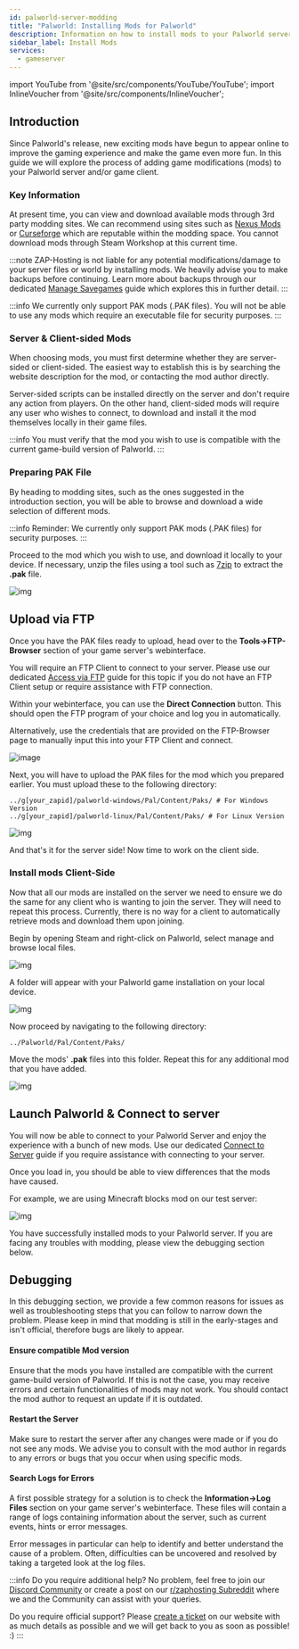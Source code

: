 ```yaml
---
id: palworld-server-modding
title: "Palworld: Installing Mods for Palworld"
description: Information on how to install mods to your Palworld server or game client from ZAP-Hosting - ZAP-Hosting.com Documentation
sidebar_label: Install Mods
services:
  - gameserver
---
```


import YouTube from '@site/src/components/YouTube/YouTube';
import InlineVoucher from '@site/src/components/InlineVoucher';

## Introduction

Since Palworld's release, new exciting mods have begun to appear online to improve the gaming experience and make the game even more fun. In this guide we will explore the process of adding game modifications (mods) to your Palworld server and/or game client.

<YouTube videoId="x4tfL3Vi5qE" imageSrc="https://screensaver01.zap-hosting.com/index.php/s/5LynAssgfXj6qgr/preview" title="How To Install Mods On Your Palworld Server!" description="Feel like you understand better when you see things in action? We’ve got you! Dive into our video that breaks it all down for you. Whether you're in a rush or just prefer to soak up information in the most engaging way possible!"/>

<InlineVoucher />

### Key Information

At present time, you can view and download available mods through 3rd party modding sites. We can recommend using sites such as [Nexus Mods](https://www.nexusmods.com/palworld/) or [Curseforge](https://www.curseforge.com/palworld/) which are reputable within the modding space. You cannot download mods through Steam Workshop at this current time.

:::note
ZAP-Hosting is not liable for any potential modifications/damage to your server files or world by installing mods. We heavily advise you to make backups before continuing. Learn more about backups through our dedicated [Manage Savegames](palworld-server-savegames.md) guide which explores this in further detail.
:::

:::info
We currently only support PAK mods (.PAK files). You will not be able to use any mods which require an executable file for security purposes.
:::



### Server & Client-sided Mods

When choosing mods, you must first determine whether they are server-sided or client-sided. The easiest way to establish this is by searching the website description for the mod, or contacting the mod author directly.

Server-sided scripts can be installed directly on the server and don't require any action from players. On the other hand, client-sided mods will require any user who wishes to connect, to download and install it the mod themselves locally in their game files.

:::info
You must verify that the mod you wish to use is compatible with the current game-build version of Palworld.
:::



### Preparing PAK File

By heading to modding sites, such as the ones suggested in the introduction section, you will be able to browse and download a wide selection of different mods.

:::info
Reminder: We currently only support PAK mods (.PAK files) for security purposes.
:::

Proceed to the mod which you wish to use, and download it locally to your device. If necessary, unzip the files using a tool such as [7zip](https://www.7-zip.org/) to extract the **.pak** file.

![img](https://screensaver01.zap-hosting.com/index.php/s/EA4NBWkQAZQoqfi/preview)



## Upload via FTP

Once you have the PAK files ready to upload, head over to the **Tools->FTP-Browser** section of your game server's webinterface. 

You will require an FTP Client to connect to your server. Please use our dedicated [Access via FTP](gameserver-ftpaccess.md) guide for this topic if you do not have an FTP Client setup or require assistance with FTP connection.

Within your webinterface, you can use the **Direct Connection** button. This should open the FTP program of your choice and log you in automatically. 

Alternatively, use the credentials that are provided on the FTP-Browser page to manually input this into your FTP Client and connect.

![image](https://github.com/zaphosting/docs/assets/42719082/af255f46-3371-441e-b6db-4348e6be2e54)

Next, you will have to upload the PAK files for the mod which you prepared earlier. You must upload these to the following directory:
```
../g[your_zapid]/palworld-windows/Pal/Content/Paks/ # For Windows Version
../g[your_zapid]/palworld-linux/Pal/Content/Paks/ # For Linux Version
```

![img](https://screensaver01.zap-hosting.com/index.php/s/87wqpW65SibyLGz/preview)

And that's it for the server side! Now time to work on the client side.



### Install mods Client-Side

Now that all our mods are installed on the server we need to ensure we do the same for any client who is wanting to join the server. They will need to repeat this process. Currently, there is no way for a client to automatically retrieve mods and download them upon joining.

Begin by opening Steam and right-click on Palworld, select manage and browse local files.

![img](https://screensaver01.zap-hosting.com/index.php/s/zf8iSjsJNit9sqB/preview)

A folder will appear with your Palworld game installation on your local device.

![img](https://screensaver01.zap-hosting.com/index.php/s/GwSzNffxDJaJCrX/preview)

Now proceed by navigating to the following directory: 
```
../Palworld/Pal/Content/Paks/
```

Move the mods' **.pak** files into this folder. Repeat this for any additional mod that you have added.

![img](https://screensaver01.zap-hosting.com/index.php/s/ZmAtezELEbNCwc4/preview)



## Launch Palworld & Connect to server

You will now be able to connect to your Palworld Server and enjoy the experience with a bunch of new mods. Use our dedicated [Connect to Server](palworld-connect.md) guide if you require assistance with connecting to your server.

Once you load in, you should be able to view differences that the mods have caused.

For example, we are using Minecraft blocks mod on our test server:

![img](https://screensaver01.zap-hosting.com/index.php/s/dxytjjrwaqLtiik/preview)

You have successfully installed mods to your Palworld server. If you are facing any troubles with modding, please view the debugging section below.



## Debugging

In this debugging section, we provide a few common reasons for issues as well as troubleshooting steps that you can follow to narrow down the problem. Please keep in mind that modding is still in the early-stages and isn't official, therefore bugs are likely to appear.

#### Ensure compatible Mod version

Ensure that the mods you have installed are compatible with the current game-build version of Palworld. If this is not the case, you may receive errors and certain functionalities of mods may not work. You should contact the mod author to request an update if it is outdated.

#### Restart the Server

Make sure to restart the server after any changes were made or if you do not see any mods. We advise you to consult with the mod author in regards to any errors or bugs that you occur when using specific mods.

#### Search Logs for Errors

A first possible strategy for a solution is to check the **Information->Log Files** section on your game server's webinterface. These files will contain a range of logs containing information about the server, such as current events, hints or error messages.

Error messages in particular can help to identify and better understand the cause of a problem. Often, difficulties can be uncovered and resolved by taking a targeted look at the log files.

:::info
Do you require additional help? No problem, feel free to join our [Discord Community](https://discord.com/invite/zaphosting) or create a post on our [r/zaphosting Subreddit](https://www.reddit.com/r/zaphosting/) where we and the Community can assist with your queries.

Do you require official support? Please [create a ticket](https://zap-hosting.com/en/customer/support/) on our website with as much details as possible and we will get back to you as soon as possible! :)
:::

